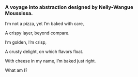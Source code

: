 ### A voyage into abstraction designed by Nelly-Wangue Moussissa.

I’m not a pizza, yet I’m baked with care,

A crispy layer, beyond compare.

I’m golden, I’m crisp,

A crusty delight, on which flavors float.

With cheese in my name, I’m baked just right.

What am I?
